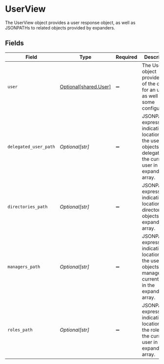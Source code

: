 # UserView

The UserView object provides a user response object, as well as JSONPATHs to related objects provided by expanders.


## Fields

| Field                                                                                                                   | Type                                                                                                                    | Required                                                                                                                | Description                                                                                                             |
| ----------------------------------------------------------------------------------------------------------------------- | ----------------------------------------------------------------------------------------------------------------------- | ----------------------------------------------------------------------------------------------------------------------- | ----------------------------------------------------------------------------------------------------------------------- |
| `user`                                                                                                                  | [Optional[shared.User]](../../models/shared/user.md)                                                                    | :heavy_minus_sign:                                                                                                      | The User object provides all of the details for an user, as well as some configuration.                                 |
| `delegated_user_path`                                                                                                   | *Optional[str]*                                                                                                         | :heavy_minus_sign:                                                                                                      | JSONPATH expression indicating the location of the user objects of delegates of the current user in the expanded array. |
| `directories_path`                                                                                                      | *Optional[str]*                                                                                                         | :heavy_minus_sign:                                                                                                      | JSONPATH expression indicating the location of directory objects in the expanded array.                                 |
| `managers_path`                                                                                                         | *Optional[str]*                                                                                                         | :heavy_minus_sign:                                                                                                      | JSONPATH expression indicating the location of the user objects that managed the current user in the expanded array.    |
| `roles_path`                                                                                                            | *Optional[str]*                                                                                                         | :heavy_minus_sign:                                                                                                      | JSONPATH expression indicating the location of the roles of the current user in the expanded array.                     |